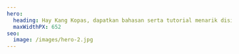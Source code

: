 ```yaml
---
hero:
  heading: Hay Kang Kopas, dapatkan bahasan serta tutorial menarik disini.
  maxWidthPX: 652
seo:
  image: /images/hero-2.jpg
---
```

